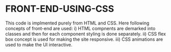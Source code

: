 # FRONT-END-USING-CSS
This code is implmented purely from HTML and CSS. Here following concepts of front-end are used:
  i) HTML compnents are demarked into classes and then for each component styling is done separately.
  ii) CSS flex box concept is used for making the site responsive.
  iii) CSS animations are used to make the UI interactive.
